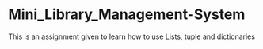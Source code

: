 # Mini_Library_Management-System
This is an assignment given to learn how to use Lists, tuple and dictionaries
